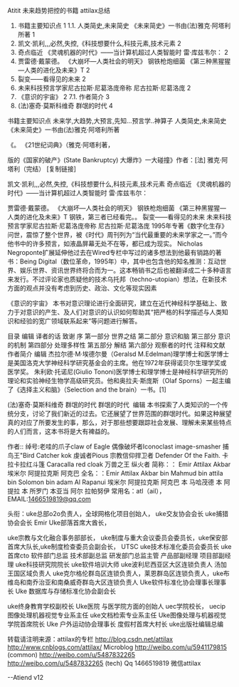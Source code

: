 Atitit 未来趋势把控的书籍 attilax总结

1. 书籍主要知识点	1
1.1. 人类简史,未来简史  《未来简史》一书由(法)雅克·阿塔利所著	1
2. 凯文·凯利,,,必然,失控,《科技想要什么,科技元素,技术元素	2
3. 奇点临近  《灵魂机器的时代》——当计算机超过人类智能时   雷·库兹韦尔：	2
4. 贾雷德·戴蒙德。  《大崩坏—人类社会的明天》  钢铁枪炮细菌 《第三种黑猩猩—人类的进化及未来》T	2
5. 裂变——看得见的未来	2
6. 未来科技预言学家尼古拉斯·尼葛洛庞帝称 尼古拉斯·尼葛洛庞	2
7. 《意识的宇宙》	2
7.1. 作者简介	3
8. (法)塞奇·莫斯科维奇 群氓的时代	4


书籍主要知识点
未来学,大趋势,大预言,先知...预言学..神算子
人类简史,未来简史  《未来简史》一书由(法)雅克·阿塔利所著

 《。 《21世纪词典》（雅克·阿塔利著，

 版的《国家的破产》(State Bankruptcy)
大爆炸》一大碰撞》作者：[法] 雅克·阿塔利（完结） [复制链接]

凯文·凯利,,,必然,失控,《科技想要什么,科技元素,技术元素
奇点临近  《灵魂机器的时代》——当计算机超过人类智能时   雷·库兹韦尔：

贾雷德·戴蒙德。  《大崩坏—人类社会的明天》  钢铁枪炮细菌 《第三种黑猩猩—人类的进化及未来》T
钢铁，第三者已经看完。。
裂变——看得见的未来
未来科技预言学家尼古拉斯·尼葛洛庞帝称 尼古拉斯·尼葛洛庞
1995年专著《数字化生存》问世，震惊了整个世界，被《时代》周刊列为“当代最重要的未来学家之一。”而今他书中的许多预言，如液晶屏幕无处不在等，都已成为现实。
Nicholas Negroponte扩展延伸他过去在Wired专栏中写过的诸多想法到他最有销路的著书：Being Digital（数位革命，1995年）中，其中也包含他的知名推测：互动世界、娱乐世界、资讯世界终将合而为一。这本畅销书之后也被翻译成二十多种语言来发行。不过评论家也质疑他的技术乌托邦（techno-utopian）想法，在新技术方面的观点并没有考虑到历史、政治、文化等现实因素

《意识的宇宙》
本书对意识理论进行全面研究，建立在近代神经科学基础上、致力于对意识的产生、及人们对意识的认识如何帮助其“把严格的科学描述与人类知识和经验的宽广领域联系起来”等问题进行解答。

目录
编辑
译者的话
致谢
序
第一部分 世界之结
第二部分 意识和脑
第三部分 意识的机制
第四部分 处理多样性
第五部分 解结
第六部分 观察者的时代
注释和文献
作者简介
编辑
杰拉尔德·M·埃德尔曼（Geralsd M.Edelman)理学博士和医学博士是美国洛克大学神经科学研究基金会的主席。他在1972年获得诺贝尔生理学奖或医学奖。
朱利欧·托诺尼(Giulio Tononi)医学博士和理学博士是神经科学研究所的理论和实验神经生物学高级研究员。他和奥拉夫·斯庞斯（Olaf Sporns）一起主编了《选择主义和脑》（Selection and the brain）一书。[1] 


(法)塞奇·莫斯科维奇 群氓的时代
群氓的时代
 编辑
本书探索了人类知识的一个传统分支，讨论了我们新近的过去。它还展望了世界范围的群氓时代。如果这种展望真的对应了所要发生的事，那么，对于那些想要跟踪社会发展、理解未来某些特点的人们而言，这本书将是大有裨益的。


作者:: 绰号:老哇的爪子claw of Eagle 偶像破坏者Iconoclast image-smasher
捕鸟王"Bird Catcher  kok  虔诚者Pious 宗教信仰捍卫者 Defender Of the Faith. 卡拉卡拉红斗篷 Caracalla red cloak 万兽之王  纵火者 
简称：： Emir Attilax Akbar 埃米尔 阿提拉克斯 阿克巴
全名：：Emir Attilax Akbar bin Mahmud bin  attila bin Solomon bin adam Al Rapanui 埃米尔 阿提拉克斯 阿克巴 本 马哈茂德 本 阿提拉 本 所罗门 本亚当  阿尔 拉帕努伊
常用名：atl（ail），  EMAIL:1466519819@qq.com


头衔：uke总部o2o负责人，全球网格化项目创始人，
uke交友协会会长  uke捕猎协会会长 Emir Uke部落首席大酋长，


uke宗教与文化融合事务部部长，  uke制度与重大会议委员会委员长，uke保安部首席大队长,uke制度检查委员会副会长， 
UTSC uke技术标准化委员会委员长 uke 首席cto   软件部门总监 技术部副总监  研发部门总监主管  产品部副经理 项目部副经理   uke科技研究院院长 uke软件培训大师
uke波利尼西亚区大区连锁负责人 汤加王国区域负责人 uke克尔格伦群岛区连锁负责人，莱恩群岛区连锁负责人，uke布维岛和南乔治亚和南桑威奇群岛大区连锁负责人 
 Uke软件标准化协会理事长理事长 Uke 数据库与存储标准化协会副会长 
 
uke终身教育学校副校长   Uke医院 与医学院方面的创始人
 uec学院校长， uecip图像处理机器视觉专业系主任   uke文档检索专业系主任
Uke图像处理与机器视觉学院首席院长
Uke 户外运动协会理事长  度假村首席大村长   uke出版社编辑总编

转载请注明来源：attilax的专栏  http://blog.csdn.net/attilax
http://www.cnblogs.com/attilax/
Microblog
http://weibo.com/u/5941179815   (common)
http://weibo.com/u/5487832265
http://weibo.com/u/5487832265 (tech)
Qq 1466519819  微信attilax



--Atiend  v12



